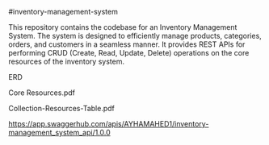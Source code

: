 #inventory-management-system

This repository contains the codebase for an Inventory Management System. The system is designed to efficiently manage products, categories, orders, and customers in a seamless manner. It provides REST APIs for performing CRUD (Create, Read, Update, Delete) operations on the core resources of the inventory system.

ERD

Core Resources.pdf

Collection-Resources-Table.pdf

https://app.swaggerhub.com/apis/AYHAMAHED1/inventory-management_system_api/1.0.0

